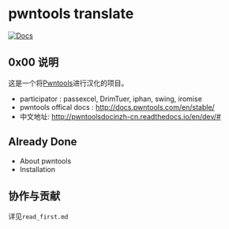 # pwntools translate
[![Docs](https://readthedocs.org/projects/pwntoolsdocinzh-cn/badge/?version=master)](http://pwntoolsdocinzh-cn.readthedocs.io/en/master/?badge=master)

## 0x00 说明

这是一个将[Pwntools](https://github.com/Gallopsled/pwntools)进行汉化的项目。

* participator : passexcel, DrimTuer, iphan, swing, iromise
* pwntools offical docs : http://docs.pwntools.com/en/stable/
* 中文地址: http://pwntoolsdocinzh-cn.readthedocs.io/en/dev/#

## Already Done

- About pwntools
- Installation

## 协作与贡献

详见`read_first.md`